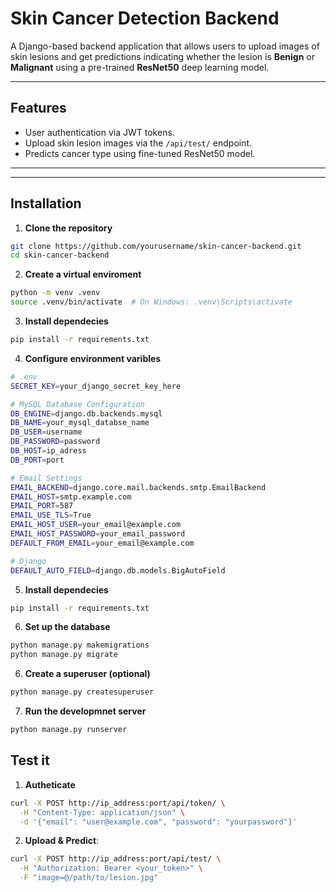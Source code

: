 # Skin Cancer Detection Backend

A Django-based backend application that allows users to upload images of skin lesions and get predictions indicating whether the lesion is **Benign** or **Malignant** using a pre-trained **ResNet50** deep learning model.

---

## Features

- User authentication via JWT tokens.
- Upload skin lesion images via the `/api/test/` endpoint.
- Predicts cancer type using fine-tuned ResNet50 model.
---


---

## Installation

1. **Clone the repository**
```bash
git clone https://github.com/yourusername/skin-cancer-backend.git
cd skin-cancer-backend
```
2. **Create a virtual enviroment**
```bash
python -m venv .venv
source .venv/bin/activate  # On Windows: .venv\Scripts\activate
```
3. **Install dependecies**
```bash
pip install -r requirements.txt
```
4. **Configure environment varibles**
```bash
# .env
SECRET_KEY=your_django_secret_key_here

# MySQL Database Configuration
DB_ENGINE=django.db.backends.mysql
DB_NAME=your_mysql_databse_name
DB_USER=username
DB_PASSWORD=password
DB_HOST=ip_adress
DB_PORT=port

# Email Settings
EMAIL_BACKEND=django.core.mail.backends.smtp.EmailBackend
EMAIL_HOST=smtp.example.com
EMAIL_PORT=587
EMAIL_USE_TLS=True
EMAIL_HOST_USER=your_email@example.com
EMAIL_HOST_PASSWORD=your_email_password
DEFAULT_FROM_EMAIL=your_email@example.com

# Django
DEFAULT_AUTO_FIELD=django.db.models.BigAutoField
```
5. **Install dependecies**
```bash
pip install -r requirements.txt
```
6. **Set up the database**
```bash
python manage.py makemigrations
python manage.py migrate
``` 
6. **Create a superuser (optional)**
```bash
python manage.py createsuperuser
```
7. **Run the developmnet server**
```bash
python manage.py runserver
```
## Test it
1. **Autheticate**
```bash
curl -X POST http://ip_address:port/api/token/ \
  -H "Content-Type: application/json" \
  -d '{"email": "user@example.com", "password": "yourpassword"}'
```
2. **Upload & Predict**:
```bash
curl -X POST http://ip_address:port/api/test/ \
  -H "Authorization: Bearer <your_token>" \
  -F "image=@/path/to/lesion.jpg"
```







